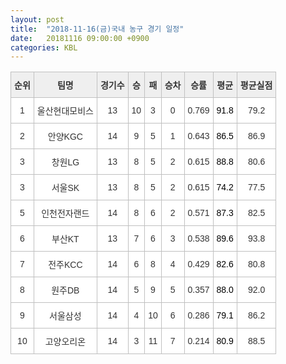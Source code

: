 ```yaml
---
layout: post
title:  "2018-11-16(금)국내 농구 경기 일정"
date:   20181116 09:00:00 +0900
categories: KBL
---
```


 <style type="text/css">
    .tg  {border-collapse:collapse;border-spacing:0;border-color:#ccc;}
    .tg td{font-family:Arial, sans-serif;font-size:14px;padding:10px 5px;border-style:solid;border-width:1px;overflow:hidden;word-break:normal;border-color:#ccc;color:#333;background-color:#fff;}
    .tg th{font-family:Arial, sans-serif;font-size:14px;font-weight:normal;padding:10px 5px;border-style:solid;border-width:1px;overflow:hidden;word-break:normal;border-color:#ccc;color:#333;background-color:#f0f0f0;}
    .tg .tg-jvag{background-color:#ffffff;color:#000000;border-color:#c0c0c0;text-align:center;vertical-align:middle}
    .tg .tg-wman{border-color:#c0c0c0;text-align:center;vertical-align:middle}
    .tg .tg-d14o{font-weight:bold;background-color:#efefef;border-color:#c0c0c0;text-align:center;vertical-align:middle}
    .tg .tg-qn23{color:#000000;border-color:#c0c0c0;text-align:center;vertical-align:middle}
    .tg .tg-50j8{background-color:#ffffff;border-color:#c0c0c0;text-align:center;vertical-align:middle}
    .tg .tg-fzdr{border-color:#c0c0c0;text-align:center;vertical-align:top}
    .tg .tg-hnyg{background-color:#ffffff;color:#000000;border-color:#c0c0c0;text-align:center;vertical-align:top}
</style>
<table class="tg">
  <tr>
    <th class="tg-d14o">순위</th>
    <th class="tg-d14o">팀명</th>
    <th class="tg-d14o">경기수</th>
    <th class="tg-d14o">승</th>
    <th class="tg-d14o">패</th>
    <th class="tg-d14o">승차</th>
    <th class="tg-d14o">승률</th>
    <th class="tg-d14o">평균</th>
    <th class="tg-d14o">평균실점</th>
  </tr>
<tr>
    <td class="tg-50j8">1</td>
    <td class="tg-50j8">울산현대모비스</td>
    <td class="tg-50j8">13</td>
    <td class="tg-50j8">10</td>
    <td class="tg-50j8">3</td>
    <td class="tg-50j8">0</td>
    <td class="tg-50j8">0.769</td>
    <td class="tg-jvag">91.8</td>
    <td class="tg-50j8">79.2</td>
</tr>
<tr>
    <td class="tg-50j8">2</td>
    <td class="tg-50j8">안양KGC</td>
    <td class="tg-50j8">14</td>
    <td class="tg-50j8">9</td>
    <td class="tg-50j8">5</td>
    <td class="tg-50j8">1</td>
    <td class="tg-50j8">0.643</td>
    <td class="tg-jvag">86.5</td>
    <td class="tg-50j8">86.9</td>
</tr>
<tr>
    <td class="tg-50j8">3</td>
    <td class="tg-50j8">창원LG</td>
    <td class="tg-50j8">13</td>
    <td class="tg-50j8">8</td>
    <td class="tg-50j8">5</td>
    <td class="tg-50j8">2</td>
    <td class="tg-50j8">0.615</td>
    <td class="tg-jvag">88.8</td>
    <td class="tg-50j8">80.6</td>
</tr>
<tr>
    <td class="tg-50j8">3</td>
    <td class="tg-50j8">서울SK</td>
    <td class="tg-50j8">13</td>
    <td class="tg-50j8">8</td>
    <td class="tg-50j8">5</td>
    <td class="tg-50j8">2</td>
    <td class="tg-50j8">0.615</td>
    <td class="tg-jvag">74.2</td>
    <td class="tg-50j8">77.5</td>
</tr>
<tr>
    <td class="tg-50j8">5</td>
    <td class="tg-50j8">인천전자랜드</td>
    <td class="tg-50j8">14</td>
    <td class="tg-50j8">8</td>
    <td class="tg-50j8">6</td>
    <td class="tg-50j8">2</td>
    <td class="tg-50j8">0.571</td>
    <td class="tg-jvag">87.3</td>
    <td class="tg-50j8">82.5</td>
</tr>
<tr>
    <td class="tg-50j8">6</td>
    <td class="tg-50j8">부산KT</td>
    <td class="tg-50j8">13</td>
    <td class="tg-50j8">7</td>
    <td class="tg-50j8">6</td>
    <td class="tg-50j8">3</td>
    <td class="tg-50j8">0.538</td>
    <td class="tg-jvag">89.6</td>
    <td class="tg-50j8">93.8</td>
</tr>
<tr>
    <td class="tg-50j8">7</td>
    <td class="tg-50j8">전주KCC</td>
    <td class="tg-50j8">14</td>
    <td class="tg-50j8">6</td>
    <td class="tg-50j8">8</td>
    <td class="tg-50j8">4</td>
    <td class="tg-50j8">0.429</td>
    <td class="tg-jvag">82.6</td>
    <td class="tg-50j8">80.8</td>
</tr>
<tr>
    <td class="tg-50j8">8</td>
    <td class="tg-50j8">원주DB</td>
    <td class="tg-50j8">14</td>
    <td class="tg-50j8">5</td>
    <td class="tg-50j8">9</td>
    <td class="tg-50j8">5</td>
    <td class="tg-50j8">0.357</td>
    <td class="tg-jvag">88.0</td>
    <td class="tg-50j8">92.0</td>
</tr>
<tr>
    <td class="tg-50j8">9</td>
    <td class="tg-50j8">서울삼성</td>
    <td class="tg-50j8">14</td>
    <td class="tg-50j8">4</td>
    <td class="tg-50j8">10</td>
    <td class="tg-50j8">6</td>
    <td class="tg-50j8">0.286</td>
    <td class="tg-jvag">79.1</td>
    <td class="tg-50j8">86.2</td>
</tr>
<tr>
    <td class="tg-50j8">10</td>
    <td class="tg-50j8">고양오리온</td>
    <td class="tg-50j8">14</td>
    <td class="tg-50j8">3</td>
    <td class="tg-50j8">11</td>
    <td class="tg-50j8">7</td>
    <td class="tg-50j8">0.214</td>
    <td class="tg-jvag">80.9</td>
    <td class="tg-50j8">88.5</td>
</tr>
</table>